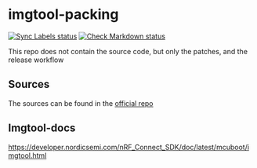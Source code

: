 # imgtool-packing

[![Sync Labels status](https://github.com/arduino/imgtool-packing/actions/workflows/sync-labels.yml/badge.svg)](https://github.com/arduino/imgtool-packing/actions/workflows/sync-labels.yml)
[![Check Markdown status](https://github.com/arduino/imgtool-packing/actions/workflows/check-markdown-task.yml/badge.svg)](https://github.com/arduino/imgtool-packing/actions/workflows/check-markdown-task.yml)

This repo does not contain the source code, but only the patches, and the release workflow

## Sources
The sources can be found in the [official repo](https://github.com/mcu-tools/mcuboot/tree/main/scripts)

## Imgtool-docs
https://developer.nordicsemi.com/nRF_Connect_SDK/doc/latest/mcuboot/imgtool.html
